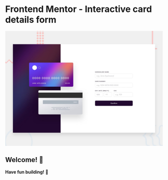 # Frontend Mentor - Interactive card details form

![Design preview for the Interactive card details form coding challenge](./design/desktop-preview.jpg)

## Welcome! 👋


**Have fun building!** 🚀
